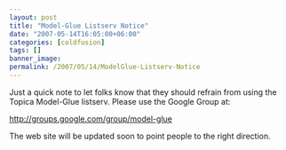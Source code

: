 ```yaml
---
layout: post
title: "Model-Glue Listserv Notice"
date: "2007-05-14T16:05:00+06:00"
categories: [coldfusion]
tags: []
banner_image: 
permalink: /2007/05/14/ModelGlue-Listserv-Notice
---
```


Just a quick note to let folks know that they should refrain from using the Topica Model-Glue listserv. Please use the Google Group at:

<a href="http://groups.google.com/group/model-glue">http://groups.google.com/group/model-glue</a>

The web site will be updated soon to point people to the right direction.